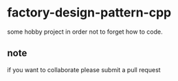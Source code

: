 # factory-design-pattern-cpp
some hobby project in order not to forget how to code.

## note
if you want to collaborate please submit a pull request
